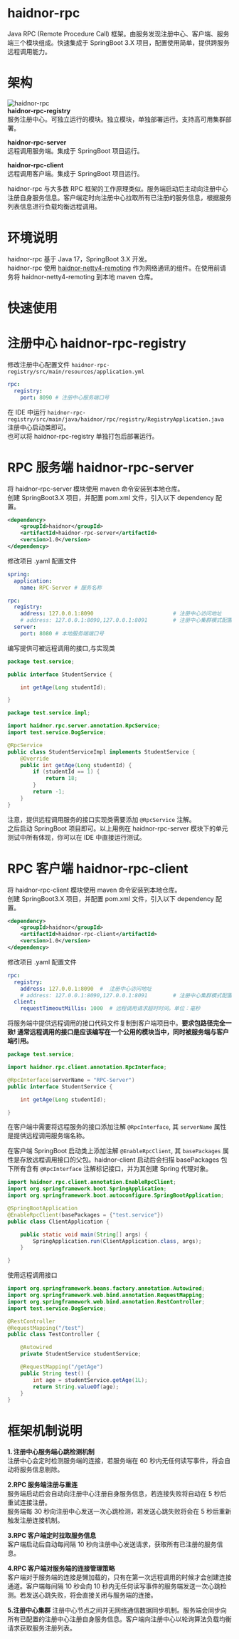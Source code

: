 # haidnor-rpc
Java RPC (Remote Procedure Call) 框架。由服务发现注册中心、客户端、服务端三个模块组成。快速集成于 SpringBoot 3.X 项目，配置使用简单，提供跨服务远程调用能力。

# 架构
![haidnor-rpc](./doc/images/haidnor-rpc.png)  
**haidnor-rpc-registry**  
服务注册中心。可独立运行的模块。独立模块，单独部署运行。支持高可用集群部署。

**haidnor-rpc-server**    
远程调用服务端。集成于 SpringBoot 项目运行。

**haidnor-rpc-client**  
远程调用客户端。集成于 SpringBoot 项目运行。

haidnor-rpc 与大多数 RPC 框架的工作原理类似。服务端启动后主动向注册中心
注册自身服务信息。客户端定时向注册中心拉取所有已注册的服务信息，根据服务列表信息进行负载均衡远程调用。

# 环境说明
haidnor-rpc 基于 Java 17，SpringBoot 3.X 开发。  
haidnor-rpc 使用 [haidnor-netty4-remoting](https://github.com/FranzHaidnor/haidnor-netty4-remoting) 作为网络通讯的组件。在使用前请务将 haidnor-netty4-remoting 到本地 maven 仓库。

# 快速使用
# 注册中心 haidnor-rpc-registry
修改注册中心配置文件 `haidnor-rpc-registry/src/main/resources/application.yml`
```yaml
rpc:
  registry:
    port: 8090 # 注册中心服务端口号
```  
在 IDE 中运行 `haidnor-rpc-registry/src/main/java/haidnor/rpc/registry/RegistryApplication.java` 注册中心启动类即可。  
也可以将 haidnor-rpc-registry 单独打包后部署运行。

# RPC 服务端 haidnor-rpc-server
将 haidnor-rpc-server 模块使用 maven 命令安装到本地仓库。  
创建 SpringBoot3.X 项目，并配置 pom.xml 文件，引入以下 dependency 配置。
```xml
<dependency>
    <groupId>haidnor</groupId>
    <artifactId>haidnor-rpc-server</artifactId>
    <version>1.0</version>
</dependency>
```
修改项目 .yaml 配置文件
```yaml
spring:
  application:
    name: RPC-Server # 服务名称

rpc:
  registry:
    address: 127.0.0.1:8090                         # 注册中心访问地址
    # address: 127.0.0.1:8090,127.0.0.1:8091        # 注册中心集群模式配置. 多个地址使用逗号分隔
  server:
    port: 8080 # 本地服务端端口号
```
编写提供可被远程调用的接口,与实现类
```java
package test.service;

public interface StudentService {

    int getAge(Long studentId);

}
```
```java
package test.service.impl;

import haidnor.rpc.server.annotation.RpcService;
import test.service.DogService;

@RpcService
public class StudentServiceImpl implements StudentService {
    @Override
    public int getAge(Long studentId) {
        if (studentId == 1) {
            return 18;
        }
        return -1;
    }
}
```
注意，提供远程调用服务的接口实现类需要添加 `@RpcService` 注解。  
之后启动 SpringBoot 项目即可。以上用例在 haidnor-rpc-server 模块下的单元测试中所有体现，你可以在 IDE 中直接运行测试。

# RPC 客户端 haidnor-rpc-client
将 haidnor-rpc-client 模块使用 maven 命令安装到本地仓库。  
创建 SpringBoot3.X 项目，并配置 pom.xml 文件，引入以下 dependency 配置。
```xml
<dependency>
    <groupId>haidnor</groupId>
    <artifactId>haidnor-rpc-client</artifactId>
    <version>1.0</version>
</dependency>
```
修改项目 .yaml 配置文件
```yaml
rpc:
  registry:
    address: 127.0.0.1:8090  #  注册中心访问地址
    # address: 127.0.0.1:8090,127.0.0.1:8091        # 注册中心集群模式配置. 多个地址使用逗号分隔
  client:
    requestTimeoutMillis: 1000  # 远程调用请求超时时间。单位：毫秒
```
将服务端中提供远程调用的接口代码文件复制到客户端项目中。**要求包路径完全一致! 通常远程调用的接口是应该编写在一个公用的模块当中，同时被服务端与客户端引用。**  
```java
package test.service;

import haidnor.rpc.client.annotation.RpcInterface;

@RpcInterface(serverName = "RPC-Server")
public interface StudentService {

    int getAge(Long studentId);

}
```
在客户端中需要将远程服务的接口添加注解 `@RpcInterface`, 其 `serverName` 属性是提供远程调用服务端名称。  

在客户端 SpringBoot 启动类上添加注解 `@EnableRpcClient`, 其 `basePackages` 属性是存放远程调用接口的父包。haidnor-client 启动后会扫描 basePackages 包下所有含有 `@RpcInterface` 注解标记接口，并为其创建 Spring 代理对象。
```java
import haidnor.rpc.client.annotation.EnableRpcClient;
import org.springframework.boot.SpringApplication;
import org.springframework.boot.autoconfigure.SpringBootApplication;

@SpringBootApplication
@EnableRpcClient(basePackages = {"test.service"})
public class ClientApplication {

    public static void main(String[] args) {
        SpringApplication.run(ClientApplication.class, args);
    }

}
```
使用远程调用接口
```java
import org.springframework.beans.factory.annotation.Autowired;
import org.springframework.web.bind.annotation.RequestMapping;
import org.springframework.web.bind.annotation.RestController;
import test.service.DogService;

@RestController
@RequestMapping("/test")
public class TestController {

    @Autowired
    private StudentService studentService;

    @RequestMapping("/getAge")
    public String test() {
        int age = studentService.getAge(1L);
        return String.valueOf(age);
    }
}
```

# 框架机制说明
**1. 注册中心服务端心跳检测机制**  
注册中心会定时检测服务端的连接，若服务端在 60 秒内无任何读写事件，将会自动将服务信息剔除。

**2.RPC 服务端注册与重连**  
服务端启动后会自动向注册中心注册自身服务信息，若连接失败将自动在 5 秒后重试连接注册。  
服务端每 30 秒向注册中心发送一次心跳检测，若发送心跳失败将会在 5 秒后重新触发注册连接机制。

**3.RPC 客户端定时拉取服务信息**  
客户端启动后自动每间隔 10 秒向注册中心发送请求，获取所有已注册的服务信息。

**4.RPC 客户端对服务端的连接管理策略**  
客户端对于服务端的连接是懒加载的，只有在第一次远程调用的时候才会创建连接通道。客户端每间隔 10 秒会向 10 秒内无任何读写事件的服务端发送一次心跳检测。若发送心跳失败，将会直接关闭与服务端的连接。

**5.注册中心集群**
注册中心节点之间并无网络通信数据同步机制。服务端会同步向所有已配置的注册中心注册自身服务信息。客户端向注册中心以轮询算法负载均衡请求获取服务注册列表。
